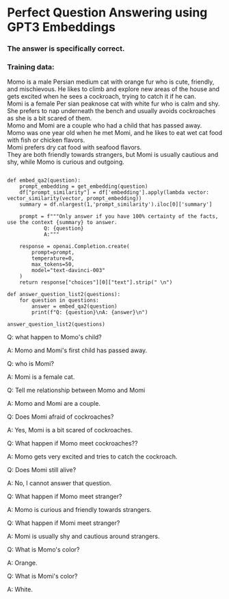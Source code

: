 # Perfect Question Answering using GPT3 Embeddings
### The answer is specifically correct. 

### Training data:

Momo is a male Persian medium cat with orange fur who is cute, friendly, and mischievous. 
He likes to climb and explore new areas of the house and gets excited when he sees a cockroach, trying to catch it if he can.  
Momi  is a female Per sian peaknose cat with white fur who is calm and shy. She prefers to nap underneath the bench and usually avoids cockroaches as she is a bit scared of them.  
Momo and Momi are a couple who had a child that has passed away.  
Momo was one year old when he met Momi, and he likes to eat wet cat food with fish or chicken flavors.  
Momi prefers dry cat food with seafood flavors.  
They are both friendly towards strangers, but Momi is usually cautious and shy, while Momo is curious and outgoing.  

```

def embed_qa2(question):    
    prompt_embedding = get_embedding(question)
    df["prompt_similarity"] = df['embedding'].apply(lambda vector: vector_similarity(vector, prompt_embedding))
    summary = df.nlargest(1,'prompt_similarity').iloc[0]['summary'] 

    prompt = f"""Only answer if you have 100% certainty of the facts, use the context {summary} to answer.            
            Q: {question}
            A:"""

    response = openai.Completion.create(
        prompt=prompt,
        temperature=0,
        max_tokens=50,
        model="text-davinci-003"
    )
    return response["choices"][0]["text"].strip(" \n")
    
def answer_question_list2(questions):
    for question in questions:
        answer = embed_qa2(question)
        print(f"Q: {question}\nA: {answer}\n")
      
answer_question_list2(questions)
```

Q: what happen to Momo's child?

A: Momo and Momi's first child has passed away.

Q: who is Momi?

A: Momi is a female cat.

Q: Tell me relationship between Momo and Momi

A: Momo and Momi are a couple.

Q: Does Momi afraid of cockroaches?

A: Yes, Momi is a bit scared of cockroaches.

Q: What happen if Momo meet cockroaches??

A: Momo gets very excited and tries to catch the cockroach.

Q: Does Momi still alive?

A: No, I cannot answer that question.

Q: What happen if Momo meet stranger?

A: Momo is curious and friendly towards strangers.

Q: What happen if Momi meet stranger?

A: Momi is usually shy and cautious around strangers.

Q: What is Momo's color?

A: Orange.

Q: What is Momi's color?

A: White.
